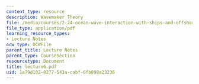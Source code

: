 ```yaml
---
content_type: resource
description: Wavemaker Theory
file: /media/courses/2-24-ocean-wave-interaction-with-ships-and-offshore-energy-systems-13-022-spring-2002/1a79d1020277543acabf6fb898a23236_lecture6.pdf
file_type: application/pdf
learning_resource_types:
- Lecture Notes
ocw_type: OCWFile
parent_title: Lecture Notes
parent_type: CourseSection
resourcetype: Document
title: lecture6.pdf
uid: 1a79d102-0277-543a-cabf-6fb898a23236
---
```

